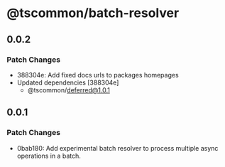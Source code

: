 # @tscommon/batch-resolver

## 0.0.2

### Patch Changes

- 388304e: Add fixed docs urls to packages homepages
- Updated dependencies [388304e]
  - @tscommon/deferred@1.0.1

## 0.0.1

### Patch Changes

- 0bab180: Add experimental batch resolver to process multiple async operations in a batch.
